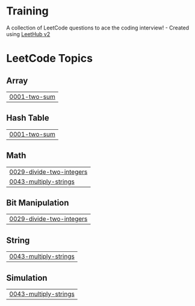 # Training
A collection of LeetCode questions to ace the coding interview! - Created using [LeetHub v2](https://github.com/arunbhardwaj/LeetHub-2.0)

<!---LeetCode Topics Start-->
# LeetCode Topics
## Array
|  |
| ------- |
| [0001-two-sum](https://github.com/siva308912/Training/tree/master/0001-two-sum) |
## Hash Table
|  |
| ------- |
| [0001-two-sum](https://github.com/siva308912/Training/tree/master/0001-two-sum) |
## Math
|  |
| ------- |
| [0029-divide-two-integers](https://github.com/siva308912/Training/tree/master/0029-divide-two-integers) |
| [0043-multiply-strings](https://github.com/siva308912/Training/tree/master/0043-multiply-strings) |
## Bit Manipulation
|  |
| ------- |
| [0029-divide-two-integers](https://github.com/siva308912/Training/tree/master/0029-divide-two-integers) |
## String
|  |
| ------- |
| [0043-multiply-strings](https://github.com/siva308912/Training/tree/master/0043-multiply-strings) |
## Simulation
|  |
| ------- |
| [0043-multiply-strings](https://github.com/siva308912/Training/tree/master/0043-multiply-strings) |
<!---LeetCode Topics End-->